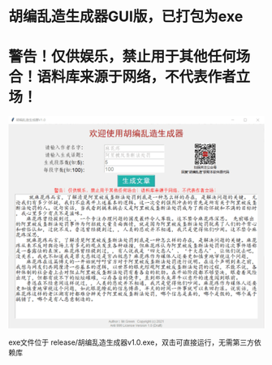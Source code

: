 # 胡编乱造生成器GUI版，已打包为exe


# 警告！仅供娱乐，禁止用于其他任何场合！语料库来源于网络，不代表作者立场！

![image](demo.png)

exe文件位于 release/胡编乱造生成器v1.0.exe，双击可直接运行，无需第三方依赖库